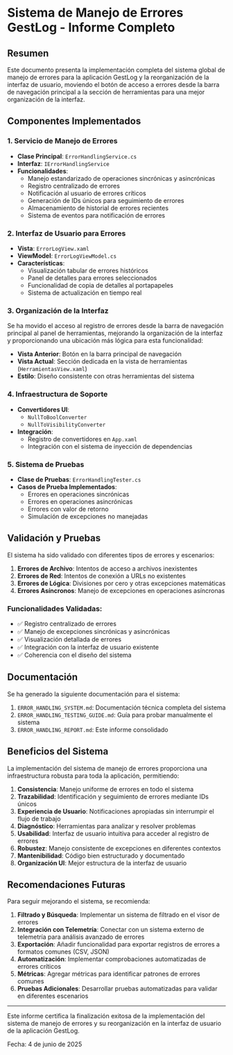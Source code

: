 # Sistema de Manejo de Errores GestLog - Informe Completo

## Resumen

Este documento presenta la implementación completa del sistema global de manejo de errores para la aplicación GestLog y la reorganización de la interfaz de usuario, moviendo el botón de acceso a errores desde la barra de navegación principal a la sección de herramientas para una mejor organización de la interfaz.

## Componentes Implementados

### 1. Servicio de Manejo de Errores
- **Clase Principal**: `ErrorHandlingService.cs`
- **Interfaz**: `IErrorHandlingService`
- **Funcionalidades**:
  - Manejo estandarizado de operaciones sincrónicas y asincrónicas
  - Registro centralizado de errores
  - Notificación al usuario de errores críticos
  - Generación de IDs únicos para seguimiento de errores
  - Almacenamiento de historial de errores recientes
  - Sistema de eventos para notificación de errores

### 2. Interfaz de Usuario para Errores
- **Vista**: `ErrorLogView.xaml`
- **ViewModel**: `ErrorLogViewModel.cs`
- **Características**:
  - Visualización tabular de errores históricos
  - Panel de detalles para errores seleccionados
  - Funcionalidad de copia de detalles al portapapeles
  - Sistema de actualización en tiempo real

### 3. Organización de la Interfaz

Se ha movido el acceso al registro de errores desde la barra de navegación principal al panel de herramientas, mejorando la organización de la interfaz y proporcionando una ubicación más lógica para esta funcionalidad:

- **Vista Anterior**: Botón en la barra principal de navegación
- **Vista Actual**: Sección dedicada en la vista de herramientas (`HerramientasView.xaml`)
- **Estilo**: Diseño consistente con otras herramientas del sistema

### 4. Infraestructura de Soporte
- **Convertidores UI**: 
  - `NullToBoolConverter`
  - `NullToVisibilityConverter`
- **Integración**: 
  - Registro de convertidores en `App.xaml`
  - Integración con el sistema de inyección de dependencias

### 5. Sistema de Pruebas

- **Clase de Pruebas**: `ErrorHandlingTester.cs`
- **Casos de Prueba Implementados**:
  - Errores en operaciones sincrónicas
  - Errores en operaciones asincrónicas
  - Errores con valor de retorno
  - Simulación de excepciones no manejadas

## Validación y Pruebas

El sistema ha sido validado con diferentes tipos de errores y escenarios:

1. **Errores de Archivo**: Intentos de acceso a archivos inexistentes
2. **Errores de Red**: Intentos de conexión a URLs no existentes
3. **Errores de Lógica**: Divisiones por cero y otras excepciones matemáticas
4. **Errores Asíncronos**: Manejo de excepciones en operaciones asíncronas

### Funcionalidades Validadas:
- ✅ Registro centralizado de errores
- ✅ Manejo de excepciones sincrónicas y asincrónicas
- ✅ Visualización detallada de errores
- ✅ Integración con la interfaz de usuario existente
- ✅ Coherencia con el diseño del sistema

## Documentación

Se ha generado la siguiente documentación para el sistema:

1. `ERROR_HANDLING_SYSTEM.md`: Documentación técnica completa del sistema
2. `ERROR_HANDLING_TESTING_GUIDE.md`: Guía para probar manualmente el sistema
3. `ERROR_HANDLING_REPORT.md`: Este informe consolidado

## Beneficios del Sistema

La implementación del sistema de manejo de errores proporciona una infraestructura robusta para toda la aplicación, permitiendo:

1. **Consistencia**: Manejo uniforme de errores en todo el sistema
2. **Trazabilidad**: Identificación y seguimiento de errores mediante IDs únicos
3. **Experiencia de Usuario**: Notificaciones apropiadas sin interrumpir el flujo de trabajo
4. **Diagnóstico**: Herramientas para analizar y resolver problemas
5. **Usabilidad**: Interfaz de usuario intuitiva para acceder al registro de errores
6. **Robustez**: Manejo consistente de excepciones en diferentes contextos
7. **Mantenibilidad**: Código bien estructurado y documentado
8. **Organización UI**: Mejor estructura de la interfaz de usuario

## Recomendaciones Futuras

Para seguir mejorando el sistema, se recomienda:

1. **Filtrado y Búsqueda**: Implementar un sistema de filtrado en el visor de errores
2. **Integración con Telemetría**: Conectar con un sistema externo de telemetría para análisis avanzado de errores
3. **Exportación**: Añadir funcionalidad para exportar registros de errores a formatos comunes (CSV, JSON)
4. **Automatización**: Implementar comprobaciones automatizadas de errores críticos
5. **Métricas**: Agregar métricas para identificar patrones de errores comunes
6. **Pruebas Adicionales**: Desarrollar pruebas automatizadas para validar en diferentes escenarios

---

Este informe certifica la finalización exitosa de la implementación del sistema de manejo de errores y su reorganización en la interfaz de usuario de la aplicación GestLog.

Fecha: 4 de junio de 2025
